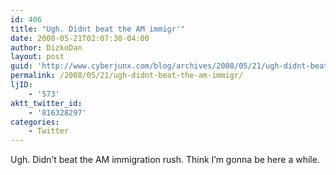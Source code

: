 ```yaml
---
id: 406
title: "Ugh. Didnt beat the AM immigr'"
date: 2008-05-21T02:07:30-04:00
author: DizkoDan
layout: post
guid: 'http://www.cyberjunx.com/blog/archives/2008/05/21/ugh-didnt-beat-the-am-immigr/'
permalink: /2008/05/21/ugh-didnt-beat-the-am-immigr/
ljID:
    - '573'
aktt_twitter_id:
    - '816328297'
categories:
    - Twitter
---
```


Ugh. Didn’t beat the AM immigration rush. Think I’m gonna be here a while.